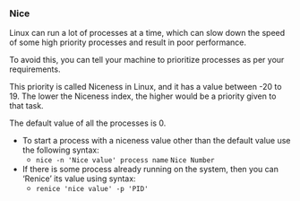 ### Nice

Linux can run a lot of processes at a time, which can slow down the speed of some high priority processes and result in poor performance.

To avoid this, you can tell your machine to prioritize processes as per your requirements.

This priority is called Niceness in Linux, and it has a value between -20 to 19. The lower the Niceness index, the higher would be a priority given to that task.

The default value of all the processes is 0.

* To start a process with a niceness value other than the default value use the following syntax:
	* `nice -n 'Nice value' process name`   `Nice Number`
* If there is some process already running on the system, then you can ‘Renice’ its value using syntax:
	* `renice 'nice value' -p 'PID'`